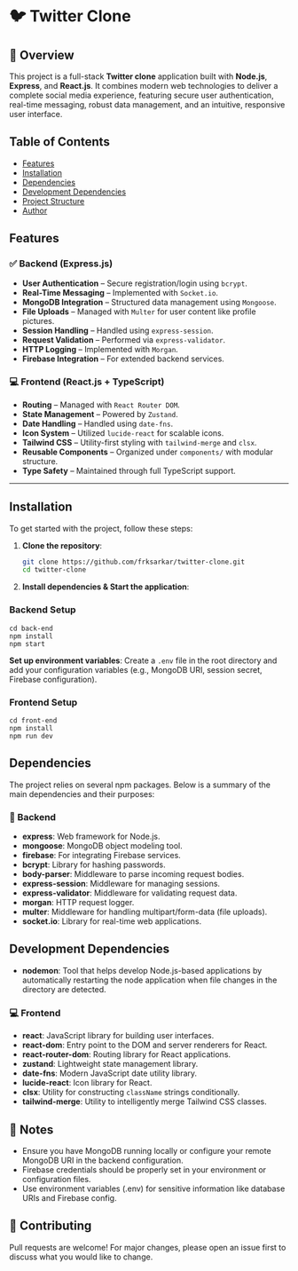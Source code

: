 # 🐦 Twitter Clone

## 📖 Overview

This project is a full-stack **Twitter clone** application built with **Node.js**, **Express**, and **React.js**. It combines modern web technologies to deliver a complete social media experience, featuring secure user authentication, real-time messaging, robust data management, and an intuitive, responsive user interface.

## Table of Contents

-   [Features](#features)
-   [Installation](#installation)
-   [Dependencies](#dependencies)
-   [Development Dependencies](#development-dependencies)
-   [Project Structure](#project-structure)
-   [Author](#author)

## Features

### ✅ Backend (Express.js)

-   **User Authentication** – Secure registration/login using `bcrypt`.
-   **Real-Time Messaging** – Implemented with `Socket.io`.
-   **MongoDB Integration** – Structured data management using `Mongoose`.
-   **File Uploads** – Managed with `Multer` for user content like profile pictures.
-   **Session Handling** – Handled using `express-session`.
-   **Request Validation** – Performed via `express-validator`.
-   **HTTP Logging** – Implemented with `Morgan`.
-   **Firebase Integration** – For extended backend services.

### 💻 Frontend (React.js + TypeScript)

-   **Routing** – Managed with `React Router DOM`.
-   **State Management** – Powered by `Zustand`.
-   **Date Handling** – Handled using `date-fns`.
-   **Icon System** – Utilized `lucide-react` for scalable icons.
-   **Tailwind CSS** – Utility-first styling with `tailwind-merge` and `clsx`.
-   **Reusable Components** – Organized under `components/` with modular structure.
-   **Type Safety** – Maintained through full TypeScript support.

---

## Installation

To get started with the project, follow these steps:

1. **Clone the repository**:

    ```bash
    git clone https://github.com/frksarkar/twitter-clone.git
    cd twitter-clone
    ```

2. **Install dependencies & Start the application**:

### Backend Setup

    cd back-end
    npm install
    npm start

**Set up environment variables**: Create a `.env` file in the root directory and add your configuration variables (e.g., MongoDB URI, session secret, Firebase configuration).

### Frontend Setup

    cd front-end
    npm install
    npm run dev

## Dependencies

The project relies on several npm packages. Below is a summary of the main dependencies and their purposes:

### 🔧 Backend

-   **express**: Web framework for Node.js.
-   **mongoose**: MongoDB object modeling tool.
-   **firebase**: For integrating Firebase services.
-   **bcrypt**: Library for hashing passwords.
-   **body-parser**: Middleware to parse incoming request bodies.
-   **express-session**: Middleware for managing sessions.
-   **express-validator**: Middleware for validating request data.
-   **morgan**: HTTP request logger.
-   **multer**: Middleware for handling multipart/form-data (file uploads).
-   **socket.io**: Library for real-time web applications.

## Development Dependencies

-   **nodemon**: Tool that helps develop Node.js-based applications by automatically restarting the node application when file changes in the directory are detected.

### 💻 Frontend

-   **react**: JavaScript library for building user interfaces.
-   **react-dom**: Entry point to the DOM and server renderers for React.
-   **react-router-dom**: Routing library for React applications.
-   **zustand**: Lightweight state management library.
-   **date-fns**: Modern JavaScript date utility library.
-   **lucide-react**: Icon library for React.
-   **clsx**: Utility for constructing `className` strings conditionally.
-   **tailwind-merge**: Utility to intelligently merge Tailwind CSS classes.

## 📌 Notes

-   Ensure you have MongoDB running locally or configure your remote MongoDB URI in the backend configuration.
-   Firebase credentials should be properly set in your environment or configuration files.
-   Use environment variables (.env) for sensitive information like database URIs and Firebase config.

## 🤝 Contributing

Pull requests are welcome! For major changes, please open an issue first to discuss what you would like to change.
